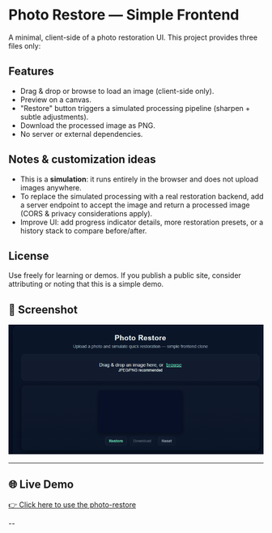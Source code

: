 # Photo Restore — Simple Frontend

A minimal, client-side of a photo restoration UI. This project provides three files only:

## Features
- Drag & drop or browse to load an image (client-side only).
- Preview on a canvas.
- "Restore" button triggers a simulated processing pipeline (sharpen + subtle adjustments).
- Download the processed image as PNG.
- No server or external dependencies.

## Notes & customization ideas
- This is a **simulation**: it runs entirely in the browser and does not upload images anywhere.
- To replace the simulated processing with a real restoration backend, add a server endpoint to accept the image and return a processed image (CORS & privacy considerations apply).
- Improve UI: add progress indicator details, more restoration presets, or a history stack to compare before/after.

## License
Use freely for learning or demos. If you publish a public site, consider attributing or noting that this is a simple demo.



## 📸 Screenshot
![photo-restore Screenshot](screenshot.png)

---

## 🌐 Live Demo
[👉 Click here to use the photo-restore](https://xyzvikram.github.io/photo-restore/)

--